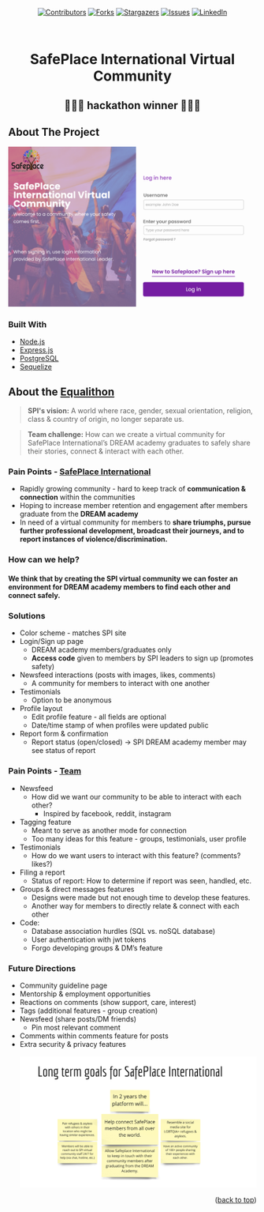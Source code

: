 <div id="top"></div>
<div align="center">
<!-- PROJECT SHIELDS -->

[![Contributors][contributors-shield]][contributors-url]
[![Forks][forks-shield]][forks-url]
[![Stargazers][stars-shield]][stars-url]
[![Issues][issues-shield]][issues-url]
[![LinkedIn][linkedin-shield]][linkedin-url]

<!-- PROJECT LOGO -->
<br />

  <!-- <a href="https://github.com/e-papanicolas/safe-space-api">
    <img src="" alt="Logo" width="80" height="80">
  </a> -->

<h1 align="center">SafePlace International Virtual Community</h1>
<h2>🥇🏳️‍🌈 hackathon winner 🏳️‍🌈🥇</h2>
</div>

<!-- ABOUT THE PROJECT -->

## About The Project

![SafePlace International][product-screenshot]

### Built With

- [Node.js](https://nodejs.org/)
- [Express.js](https://expressjs.com/)
- [PostgreSQL](https://www.postgresql.org/)
- [Sequelize](https://sequelize.org/)

<!-- GETTING STARTED -->

## About the [Equalithon](https://www.equalithon.io/equalithon-list/event-five-tra87-2y2s9-tnyam-npsnf-gr4aa-em8dr-gtpg2-zha6k-asw7e-hzs9d-6r9fp-g6m25-b3l4f-934l2-e9nj6-wfkpw-nx3c8-9nkmb)

> **SPI's vision:** A world where race, gender, sexual orientation, religion, class & country of origin, no longer separate us.

> **Team challenge:** How can we create a virtual community for SafePlace International’s DREAM academy graduates to safely share their stories, connect & interact with each other.

### Pain Points - [SafePlace International](https://www.safeplaceinternational.org/)

- Rapidly growing community - hard to keep track of **communication & connection** within the communities
- Hoping to increase member retention and engagement after members graduate from the **DREAM academy**
- In need of a virtual community for members to **share triumphs, pursue further professional development, broadcast their journeys, and to report instances of violence/discrimination.**

### How can we help?

#### We think that by creating the SPI virtual community we can foster an environment for DREAM academy members to find each other and connect safely.

### Solutions

- Color scheme - matches SPI site
- Login/Sign up page
  - DREAM academy members/graduates only
  - **Access code** given to members by SPI leaders to sign up (promotes safety)
- Newsfeed interactions (posts with images, likes, comments)
  - A community for members to interact with one another
- Testimonials
  - Option to be anonymous
- Profile layout
  - Edit profile feature - all fields are optional
  - Date/time stamp of when profiles were updated public
- Report form & confirmation
  - Report status (open/closed) → SPI DREAM academy member may see status of report

### Pain Points - [Team](<https://www.linkedin.com/in/elenipapanicolas/overlay/urn:li:fsd_profileProject:(ACoAABSqiLABn-PDAsO4qRd0yATIVhZ2GsIQxNc,996935969)/creators/>)

- Newsfeed
  - How did we want our community to be able to interact with each other?
    - Inspired by facebook, reddit, instagram
- Tagging feature
  - Meant to serve as another mode for connection
  - Too many ideas for this feature - groups, testimonials, user profile
- Testimonials
  - How do we want users to interact with this feature? (comments? likes?)
- Filing a report
  - Status of report: How to determine if report was seen, handled, etc.
- Groups & direct messages features
  - Designs were made but not enough time to develop these features.
  - Another way for members to directly relate & connect with each other
- Code:
  - Database association hurdles (SQL vs. noSQL database)
  - User authentication with jwt tokens
  - Forgo developing groups & DM’s feature

### Future Directions

- Community guideline page
- Mentorship & employment opportunities
- Reactions on comments (show support, care, interest)
- Tags (additional features - group creation)
- Newsfeed (share posts/DM friends)
  - Pin most relevant comment
- Comments within comments feature for posts
- Extra security & privacy features
  <br />
  <br />
  ![SafePlace International][longterm-screenshot]

<p align="right">(<a href="#top">back to top</a>)</p>

<!-- MARKDOWN LINKS & IMAGES -->
<!-- https://www.markdownguide.org/basic-syntax/#reference-style-links -->

[contributors-shield]: https://img.shields.io/github/contributors/e-papanicolas/safe-space-api.svg?style=for-the-badge
[contributors-url]: https://github.com/e-papanicolas/safe-space-api/graphs/contributors
[forks-shield]: https://img.shields.io/github/forks/e-papanicolas/safe-space-api.svg?style=for-the-badge
[forks-url]: https://github.com/e-papanicolas/safe-space-api/network/members
[stars-shield]: https://img.shields.io/github/stars/e-papanicolas/safe-space-api.svg?style=for-the-badge
[stars-url]: https://github.com/e-papanicolas/safe-space-api/stargazers
[issues-shield]: https://img.shields.io/github/issues/e-papanicolas/safe-space-api.svg?style=for-the-badge
[issues-url]: https://github.com/e-papanicolas/safe-space-api/issues
[license-shield]: https://img.shields.io/github/license/e-papanicolas/safe-space-api.svg?style=for-the-badge
[license-url]: https://github.com/e-papanicolas/safe-space-api/blob/master/LICENSE.txt
[linkedin-shield]: https://img.shields.io/badge/-LinkedIn-black.svg?style=for-the-badge&logo=linkedin&colorB=555
[linkedin-url]: https://www.linkedin.com/in/elenipapanicolas/
[product-screenshot]: ./public/images/safeplaceinternational.png
[longterm-screenshot]: ./public/images/futuregoals.png
